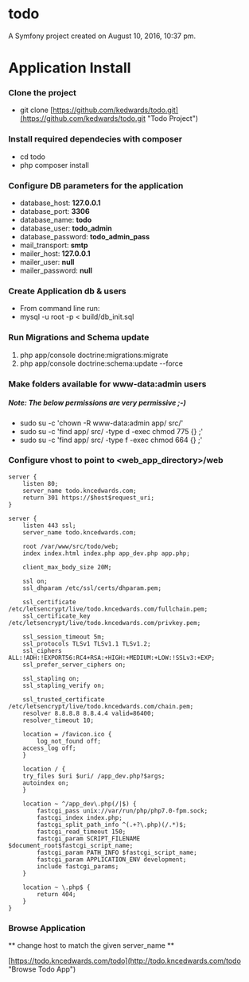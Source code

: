 todo
====
A Symfony project created on August 10, 2016, 10:37 pm.

# Application Install #

### Clone the project ###
 - git clone [https://github.com/kedwards/todo.git](https://github.com/kedwards/todo.git "Todo Project") 

### Install required dependecies with composer ###
 - cd todo
 - php composer install

### Configure DB parameters for the application ###
 - database_host: **127.0.0.1**
 - database_port: **3306**
 - database_name: **todo**
 - database_user: **todo_admin**
 - database_password: **todo_admin_pass**
 - mail_transport: **smtp**
 - mailer_host: **127.0.0.1**
 - mailer_user: **null**
 - mailer_password: **null**

### Create Application db & users ###
 - From command line run:
  - mysql -u root -p < build/db_init.sql
	
### Run Migrations and Schema update ###
 1. php app/console doctrine:migrations:migrate
 2. php app/console doctrine:schema:update --force

### Make folders available for www-data:admin users ###
##### Note: The below permissions are very permissive ;-) #####
 - sudo su -c 'chown -R www-data:admin app/ src/'
 - sudo su -c 'find app/ src/ -type d -exec chmod 775 {} \;'                  
 - sudo su -c 'find app/ src/ -type f -exec chmod 664 {} \;'

### Configure vhost to point to <web_app_directory>/web	###
    server {                                                                                                         
        listen 80;                                                                                                   
        server_name todo.kncedwards.com;                                                                             
        return 301 https://$host$request_uri;                                                                        
    }                                                                                                                

    server {                                                                                                         
        listen 443 ssl;                                                                                              
        server_name todo.kncedwards.com;                                                                             

        root /var/www/src/todo/web;                                                                            
        index index.html index.php app_dev.php app.php;                                                              

        client_max_body_size 20M;                                                                                    

        ssl on;                                                                                                      
        ssl_dhparam /etc/ssl/certs/dhparam.pem;                                                                      

        ssl_certificate /etc/letsencrypt/live/todo.kncedwards.com/fullchain.pem;                                     
        ssl_certificate_key /etc/letsencrypt/live/todo.kncedwards.com/privkey.pem;                                   

        ssl_session_timeout 5m;                                                                                      
        ssl_protocols TLSv1 TLSv1.1 TLSv1.2;                                                                         
        ssl_ciphers ALL:!ADH:!EXPORT56:RC4+RSA:+HIGH:+MEDIUM:+LOW:!SSLv3:+EXP;                                       
        ssl_prefer_server_ciphers on;                                                                                
	
        ssl_stapling on;                                                                                             
        ssl_stapling_verify on;                                                                                      
	
        ssl_trusted_certificate /etc/letsencrypt/live/todo.kncedwards.com/chain.pem;                                 
        resolver 8.8.8.8 8.8.4.4 valid=86400;                                                                        
        resolver_timeout 10;                                                                                         
	
        location = /favicon.ico {                                                                                    
            log_not_found off;                                                                                       
	    access_log off;                                                                                          
        }                                                                                                            
	
        location / {                                                                                                 
	    try_files $uri $uri/ /app_dev.php?$args;                                                                 
	    autoindex on;                                                                                            
        }                           
	
        location ~ ^/app_dev\.php(/|$) {                                                                               
            fastcgi_pass unix://var/run/php/php7.0-fpm.sock;                                                           
            fastcgi_index index.php;                                                                                   
            fastcgi_split_path_info ^(.+?\.php)(/.*)$;                                                                 
            fastcgi_read_timeout 150;                                                                                  
            fastcgi_param SCRIPT_FILENAME $document_root$fastcgi_script_name;                                          
            fastcgi_param PATH_INFO $fastcgi_script_name;                                                              
            fastcgi_param APPLICATION_ENV development;                                                                 
            include fastcgi_params;                                                                                    
        }

        location ~ \.php$ {                                                                                            
            return 404;                                                                                                  
        }                                                                                                              
    }

### Browse Application ###
** change host to match the given server_name **

[https://todo.kncedwards.com/todo](http://todo.kncedwards.com/todo  "Browse Todo App")
